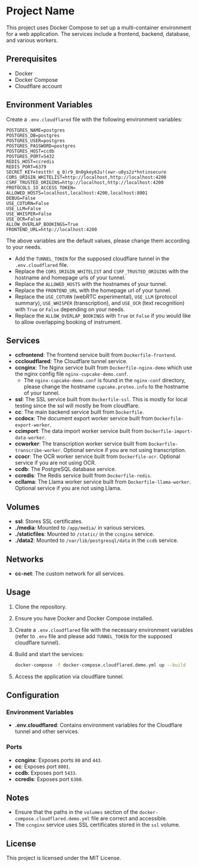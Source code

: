# Project Name

This project uses Docker Compose to set up a multi-container environment for a web application. The services include a frontend, backend, database, and various workers.

## Prerequisites

- Docker
- Docker Compose
- Cloudflare account

## Environment Variables
Create a `.env.cloudflared` file with the following environment variables:
```shell
POSTGRES_NAME=postgres
POSTGRES_DB=postgres
POSTGRES_USER=postgres
POSTGRES_PASSWORD=postgres
POSTGRES_HOST=ccdb
POSTGRES_PORT=5432
REDIS_HOST=ccredis
REDIS_PORT=6379
SECRET_KEY=testth!_q_0)r9_8n0gkey62u!(xwr-u0ys2z*hntinsecure
CORS_ORIGIN_WHITELIST=http://localhost,http://localhost:4200
CSRF_TRUSTED_ORIGINS=http://localhost,http://localhost:4200
PROTOCOLS_IO_ACCESS_TOKEN=
ALLOWED_HOSTS=localhost,localhost:4200,localhost:8001
DEBUG=False
USE_COTURN=False
USE_LLM=False
USE_WHISPER=False
USE_OCR=False
ALLOW_OVERLAP_BOOKINGS=True
FRONTEND_URL=http://localhost:4200
```
The above variables are the default values, please change them according to your needs.
- Add the `TUNNEL_TOKEN` for the supposed cloudflare tunnel in the `.env.cloudflared` file.
- Replace the `CORS_ORIGIN_WHITELIST` and `CSRF_TRUSTED_ORIGINS` with the hostname and homepage urls of your tunnel.
- Replace the `ALLOWED_HOSTS` with the hostnames of your tunnel.
- Replace the `FRONTEND_URL` with the homepage url of your tunnel.
- Replace the `USE_COTURN` (webRTC experimental), `USE_LLM` (protocol summary), `USE_WHISPER` (transcription), and `USE_OCR` (text recognition) with `True` or `False` depending on your needs.
- Replace the `ALLOW_OVERLAP_BOOKINGS` with `True` or `False` if you would like to allow overlapping booking of instrument.

## Services

- **ccfrontend**: The frontend service built from `Dockerfile-frontend`.
- **cccloudflared**: The Cloudflare tunnel service.
- **ccnginx**: The Nginx service built from `Dockerfile-nginx-demo` which use the nginx config file `nginx-cupcake-demo.conf`.
  - The `nginx-cupcake-demo.conf` is found in the `nginx-conf` directory, please change the hostname `cupcake.proteo.info` to the hostname of your tunnel.
- **ssl**: The SSL service built from `Dockerfile-ssl`. This is mostly for local testing since the ssl will mostly be from cloudflare.
- **cc**: The main backend service built from `Dockerfile`.
- **ccdocx**: The document export worker service built from `Dockerfile-export-worker`.
- **ccimport**: The data import worker service built from `Dockerfile-import-data-worker`.
- **ccworker**: The transcription worker service built from `Dockerfile-transcribe-worker`. Optional service if you are not using transcription.
- **ccocr**: The OCR worker service built from `Dockerfile-ocr`. Optional service if you are not using OCR.
- **ccdb**: The PostgreSQL database service. 
- **ccredis**: The Redis service built from `Dockerfile-redis`.
- **ccllama**: The Llama worker service built from `Dockerfile-llama-worker`. Optional service if you are not using Llama.

## Volumes

- **ssl**: Stores SSL certificates.
- **./media**: Mounted to `/app/media/` in various services.
- **./staticfiles**: Mounted to `/static/` in the `ccnginx` service.
- **./data2**: Mounted to `/var/lib/postgresql/data` in the `ccdb` service.

## Networks

- **cc-net**: The custom network for all services.

## Usage

1. Clone the repository.
2. Ensure you have Docker and Docker Compose installed.
3. Create a `.env.cloudflared` file with the necessary environment variables (refer to `.env` file and please add `TUNNEL_TOKEN` for the supposed cloudflare tunnel).
4. Build and start the services:

    ```sh
    docker-compose -f docker-compose.cloudflared.demo.yml up --build
    ```

5. Access the application via cloudflare tunnel.

## Configuration

### Environment Variables

- **.env.cloudflared**: Contains environment variables for the Cloudflare tunnel and other services.

### Ports

- **ccnginx**: Exposes ports `80` and `443`.
- **cc**: Exposes port `8001`.
- **ccdb**: Exposes port `5433`.
- **ccredis**: Exposes port `6380`.

## Notes

- Ensure that the paths in the `volumes` section of the `docker-compose.cloudflared.demo.yml` file are correct and accessible.
- The `ccnginx` service uses SSL certificates stored in the `ssl` volume.

## License

This project is licensed under the MIT License.